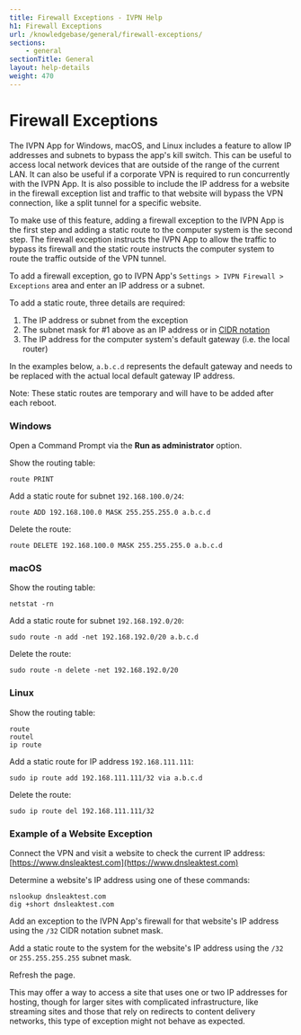 ```yaml
---
title: Firewall Exceptions - IVPN Help
h1: Firewall Exceptions
url: /knowledgebase/general/firewall-exceptions/
sections:
    - general
sectionTitle: General
layout: help-details
weight: 470
---
```

# Firewall Exceptions

The IVPN App for Windows, macOS, and Linux includes a feature to allow IP addresses and subnets to bypass the app's kill switch.  This can be useful to access local network devices that are outside of the range of the current LAN.  It can also be useful if a corporate VPN is required to run concurrently with the IVPN App.  It is also possible to include the IP address for a website in the firewall exception list and traffic to that website will bypass the VPN connection, like a split tunnel for a specific website.

To make use of this feature, adding a firewall exception to the IVPN App is the first step and adding a static route to the computer system is the second step.  The firewall exception instructs the IVPN App to allow the traffic to bypass its firewall and the static route instructs the computer system to route the traffic outside of the VPN tunnel.

To add a firewall exception, go to IVPN App's `Settings > IVPN Firewall > Exceptions` area and enter an IP address or a subnet.

To add a static route, three details are required:
1. The IP address or subnet from the exception
1. The subnet mask for #1 above as an IP address or in [CIDR notation](https://en.wikipedia.org/wiki/Classless_Inter-Domain_Routing#CIDR_notation)
1. The IP address for the computer system's default gateway (i.e. the local router)

In the examples below, `a.b.c.d` represents the default gateway and needs to be replaced with the actual local default gateway IP address.

<div markdown="1" class="notice notice--warning">
Note: These static routes are temporary and will have to be added after each reboot.
</div>

### Windows

Open a Command Prompt via the **Run as administrator** option.

Show the routing table:
```
route PRINT
```

Add a static route for subnet `192.168.100.0/24`:
```
route ADD 192.168.100.0 MASK 255.255.255.0 a.b.c.d
```

Delete the route:
```
route DELETE 192.168.100.0 MASK 255.255.255.0 a.b.c.d
```


### macOS

Show the routing table:
```
netstat -rn
```

Add a static route for subnet `192.168.192.0/20`:
```
sudo route -n add -net 192.168.192.0/20 a.b.c.d
```

Delete the route:
```
sudo route -n delete -net 192.168.192.0/20
```


### Linux

Show the routing table:
```
route
routel
ip route
```

Add a static route for IP address `192.168.111.111`:
```
sudo ip route add 192.168.111.111/32 via a.b.c.d
```

Delete the route:
```
sudo ip route del 192.168.111.111/32
```


### Example of a Website Exception

Connect the VPN and visit a website to check the current IP address: [https://www.dnsleaktest.com](https://www.dnsleaktest.com)

Determine a website's IP address using one of these commands:
```
nslookup dnsleaktest.com
dig +short dnsleaktest.com
```

Add an exception to the IVPN App's firewall for that website's IP address using the `/32` CIDR notation subnet mask.

Add a static route to the system for the website's IP address using the `/32` or `255.255.255.255` subnet mask.

Refresh the page.

This may offer a way to access a site that uses one or two IP addresses for hosting, though for larger sites with complicated infrastructure, like streaming sites and those that rely on redirects to content delivery networks, this type of exception might not behave as expected.
